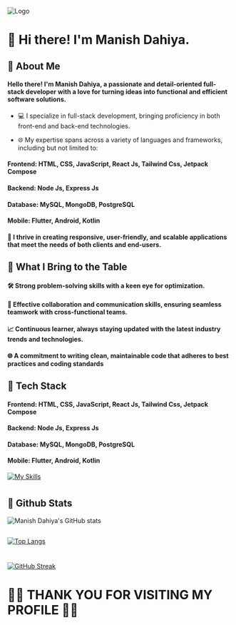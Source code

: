 
![Logo](https://profoundedutech.com/blog/wp-content/uploads/2022/05/step-to-become-a-full-stack-developer.png)


# 👋 Hi there! I'm Manish Dahiya.
###

## 🚀 About Me
#### Hello there! I'm Manish Dahiya, a passionate and detail-oriented full-stack developer with a love for turning ideas into functional and efficient software solutions.

*    💻 I specialize in full-stack development, bringing proficiency in both front-end and back-end technologies.

*    🌐 My expertise spans across a variety of languages and frameworks, including but not limited to:

####  Frontend: HTML, CSS, JavaScript, React Js, Tailwind Css, Jetpack Compose
####    Backend: Node Js, Express Js 
####    Database: MySQL, MongoDB, PostgreSQL
####    Mobile: Flutter, Android, Kotlin 


#### 🔧 I thrive in creating responsive, user-friendly, and scalable applications that meet the needs of both clients and end-users.

## 🌟 What I Bring to the Table

####   🛠 Strong problem-solving skills with a keen eye for optimization.
####    🤝 Effective collaboration and communication skills, ensuring seamless teamwork with cross-functional teams.
####    📈 Continuous learner, always staying updated with the latest industry trends and technologies.
####    🌐 A commitment to writing clean, maintainable code that adheres to best practices and coding standards
##
## 🔨 Tech Stack


####  Frontend: HTML, CSS, JavaScript, React Js, Tailwind Css, Jetpack Compose
####    Backend: Node Js, Express Js 
####    Database: MySQL, MongoDB, PostgreSQL
####    Mobile: Flutter,  Android, Kotlin 

[![My Skills](https://skills.thijs.gg/icons?i=html,css,js,ts,tailwindcss,react,redux,nextjs,nodejs,expressjs,mysql,mongodb,postgres,py,firebase,ubuntu,github,git,figma&theme=light)](https://skills.thijs.gg)
#
## 🎉 Github Stats

![Manish Dahiya's GitHub stats](https://github-readme-stats.vercel.app/api?username=manishdahiya00&border_color=000&show_icons=true&theme=light)


##
[![Top Langs](https://github-readme-stats.vercel.app/api/top-langs/?username=manishdahiya00&border_color=000&layout=compact&theme=ligh&card_width=465)](https://github.com/manishdahiya00/github-readme-stats)
#
[![GitHub Streak](https://github-readme-streak-stats.herokuapp.com?user=manishdahiya00&theme=light&border_radius=10&hide_total_contributions=false&starting_year=2024&border=black&date_format=j%20M%5B%20Y%5D&card_width=470)](https://git.io/streak-stats)
###
#
# 🎉🎉 THANK YOU FOR VISITING MY PROFILE 🎉🎉
